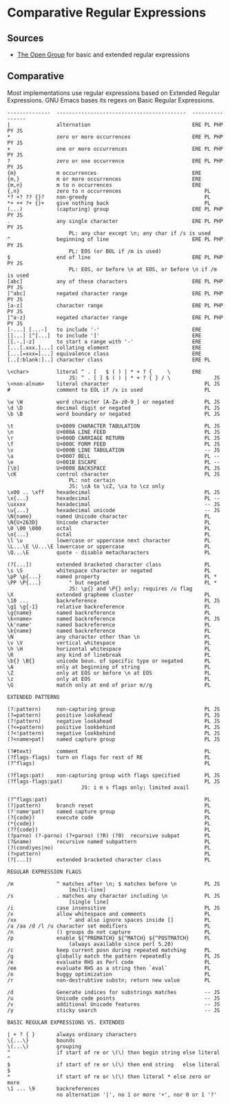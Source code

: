 # Comparative Regular Expressions

## Sources

-   [The Open Group](https://pubs.opengroup.org/onlinepubs/009695399/basedefs/xbd_chap09.html#:~:text=Regular%20Expressions%20(REs)%20provide%20a,according%20to%20the%20current%20locale.)
    for basic and extended regular expressions

## Comparative

Most implementations use regular expressions based on Extended Regular
Expressions.  GNU Emacs bases its regexs on Basic Regular Expressions.

    --------------  ------------------------------------------  ----------------
    |               alternation                                 ERE PL PHP PY JS
    *               zero or more occurrences                    ERE PL PHP PY JS
    +               one or more occurrences                     ERE PL PHP PY JS
    ?               zero or one occurrence                      ERE PL PHP PY JS
    {m}             m occurrences                               ERE
    {m,}            m or more occurrences                       ERE
    {m,n}           m to n occurrences                          ERE
    {,n}            zero to n occurrences                           PL
    *? +? ?? {}?    non-greedy                                      PL
    *+ ++ ?+ {}+    give nothing back                               PL
    (...)           (capturing) group                           ERE PL PHP PY JS
    .               any single character                        ERE PL PHP PY JS
                        PL: any char except \n; any char if /s is used
    ^               beginning of line                           ERE PL PHP PY JS
                        PL: EOS (or BOL if /m is used)
    $               end of line                                 ERE PL PHP PY JS
                        PL: EOS, or before \n at EOS, or before \n if /m is used
    [abc]           any of these characters                     ERE PL PHP PY JS
    [^abc]          negated character range                     ERE PL PHP PY JS
    [a-z]           character range                             ERE PL PHP PY JS
    [^a-z]          negated character range                     ERE PL PHP PY JS
    [-...] [...-]   to include '-'                              ERE
    []...] [^]...]  to include ']'                              ERE
    [[.-.]-z]       to start a range with '-'                   ERE
    [...[.xxx.]...] collating element                           ERE
    [...[=xxx=]...] equivalence class                           ERE
    [..[:blank:]..] character class                             ERE PL
    
    \<char>         literal ^ . [   $ ( ) | * + ? {     \       ERE
                        JS: ^ . [ ] $ ( ) | * + ? { } / \              JS
    \<non-alnum>    literal character                               PL JS
    #               comment to EOL if /x is used                    PL
    
    \w \W           word character [A-Za-z0-9_] or negated          PL JS
    \d \D           decimal digit or negated                        PL JS
    \b \B           word boundary or negated                        PL JS

    \t              U+0009 CHARACTER TABULATION                     PL JS
    \n              U+000A LINE FEED                                PL JS
    \r              U+000D CARRIAGE RETURN                          PL JS
    \f              U+000C FORM FEED                                PL JS
    \v              U+000B LINE TABULATION                          -- JS
    \a              U+0007 BELL                                     PL --
    \e              U+001B ESCAPE                                   PL --
    [\b]            U+0008 BACKSPACE                                PL JS
    \cK             control character                               PL JS
                        PL: not certain
                        JS: \cA to \cZ, \ca to \cz only
    \x00 .. \xff    hexadecimal                                     PL JS
    \x{...}         hexadecimal                                     PL --
    \uxxxx          hexadecimal                                     -- JS
    \u{...}         hexadecimal unicode                             -- JS
    \N{name}        named Unicode character                         PL
    \N{U+263D}      Unicode character                               PL
    \0 \00 \000     octal                                           PL
    \o{...}         octal                                           PL
    \l \u           lowercase or uppercase next character           PL
    \L...\E \U...\E lowercase or uppercase                          PL
    \Q...\E         quote - disable metacharacters                  PL
    
    (?[...])        extended bracketed character class              PL
    \s \S           whitespace character or negated                 PL
    \pP \p{...}     named property                                  PL *
    \PP \P{...}         " but negated                               PL *
                        JS: \p{} and \P{} only; requires /u flag
    \X              extended grapheme cluster                       PL
    \10 ...         backreference                                   PL JS
    \g1 \g{-1}      relative backreference                          PL
    \g{name}        named backreference                             PL
    \k<name>        named backreference                             PL JS
    \k'name'        named backreference                             PL
    \k{name}        named backreference                             PL
    \N              any character other than \n                     PL
    \v \V           vertical whitespace                             PL
    \h \H           horizontal whitespace                           PL
    \R              any kind of linebreak                           PL
    \b{} \B{}       unicode boun. of specific type or negated       PL
    \A              only at beginning of string                     PL
    \Z              only at EOS or before \n at EOS                 PL
    \z              only at EOS                                     PL
    \G              match only at end of prior m//g                 PL

    EXTENDED PATTERNS
    
    (?:pattern)     non-capturing group                             PL JS
    (?=pattern)     positive lookahead                              PL JS
    (?!pattern)     negative lookahead                              PL JS
    (?<=pattern)    positive lookbehind                             PL JS
    (?<!pattern)    negative lookbehind                             PL JS
    (?<name>pat)    named capture group                             PL JS

    (?#text)        comment                                         PL
    (?flags-flags)  turn on flags for rest of RE                    PL
    (?^flags)                                                       PL

    (?flags:pat)    non-capturing group with flags specified        PL JS
    (?flags-flags:pat)                                              PL JS
                            JS: i m s flags only; limited avail

    (?^flags:pat)                                                   PL
    (?|pattern)     branch reset                                    PL
    (?'name'pat)    named capture group                             PL
    (?{code})       execute code                                    PL
    (*{code})                                                       PL
    (??{code})                                                      PL
    (?parno) (?-parno) (?+parno) (?R) (?0)  recursive subpat        PL
    (?&name)        recursive named subpattern                      PL
    (?(cond)yes|no)                                                 PL
    (?>pattern)                                                     PL
    (?[...])        extended bracketed character class              PL

    REGULAR EXPRESSION FLAGS
    
    /m              ^ matches after \n; $ matches before \n         PL JS
                        [multi-line]
    /s              . matches any character including \n            PL JS
                        [single line]
    /i              case insensitive                                PL JS
    /x              allow whitespace and comments                   PL
    /xx                 " and also ignore spaces inside []          PL
    /a /aa /d /l /u character set modifiers                         PL
    /n              () groups do not capture                        PL
    /p              enable ${^PREMATCH} ${^MATCH} ${^POSTMATCH}     PL
                        (always available since perl 5.20)
    /c              keep current posn during repeated matching      PL
    /g              globally match the pattern repeatedly           PL JS
    /e              evaluate RHS as Perl code                       PL
    /ee             evaluate RHS as a string then `eval`            PL
    /o              buggy optimization                              PL
    /r              non-destrubtive substn; return new value        PL
    
    /d              Generate indices for substrings matches         -- JS
    /u              Unicode code points                             -- JS
    /v              additional Unicode features                     -- JS
    /y              sticky search                                   -- JS
    
    BASIC REGULAR EXPRESSIONS VS. EXTENDED
    
    | + ? { }       always ordinary characters
    \{...\}         bounds
    \(...\)         grouping
    ^               if start of re or \(\) then begin string else literal ^
    $               if start of re or \(\) then end string   else literal $
    *               if start of re or \(\) then literal * else zero or more
    \1 ... \9       backreferences
                    no alternation '|', no 1 or more '+', nor 0 or 1 '?'

